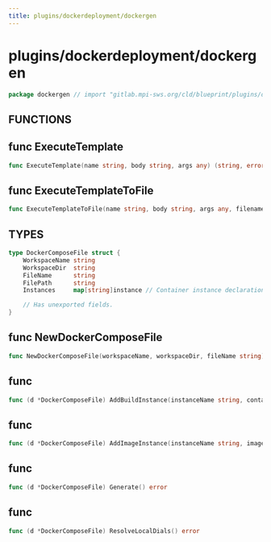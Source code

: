 ```yaml
---
title: plugins/dockerdeployment/dockergen
---
```

# plugins/dockerdeployment/dockergen
```go
package dockergen // import "gitlab.mpi-sws.org/cld/blueprint/plugins/dockerdeployment/dockergen"
```

## FUNCTIONS

## func ExecuteTemplate
```go
func ExecuteTemplate(name string, body string, args any) (string, error)
```
## func ExecuteTemplateToFile
```go
func ExecuteTemplateToFile(name string, body string, args any, filename string) error
```

## TYPES

```go
type DockerComposeFile struct {
	WorkspaceName string
	WorkspaceDir  string
	FileName      string
	FilePath      string
	Instances     map[string]instance // Container instance declarations
```
```go
	// Has unexported fields.
}
```
## func NewDockerComposeFile
```go
func NewDockerComposeFile(workspaceName, workspaceDir, fileName string) *DockerComposeFile
```

## func 
```go
func (d *DockerComposeFile) AddBuildInstance(instanceName string, containerTemplateName string, args ...ir.IRNode) error
```

## func 
```go
func (d *DockerComposeFile) AddImageInstance(instanceName string, image string, args ...ir.IRNode) error
```

## func 
```go
func (d *DockerComposeFile) Generate() error
```

## func 
```go
func (d *DockerComposeFile) ResolveLocalDials() error
```


